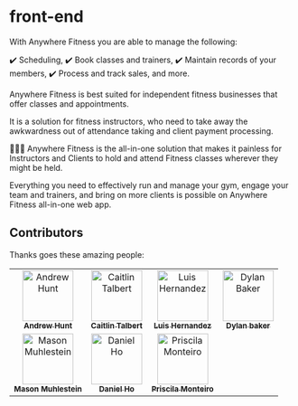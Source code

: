 # front-end

With Anywhere Fitness you are able to manage the following: 

✔️ Scheduling, 
✔️ Book classes and trainers, 
✔️ Maintain records of your members, 
✔️ Process and track sales, and more. 

Anywhere Fitness is best suited for independent fitness businesses that offer classes and appointments.

It is a solution for fitness instructors, who need to take away the awkwardness out of attendance 
taking and client payment processing.

🏋🏽‍♀️ Anywhere Fitness is the all-in-one solution that makes it painless for Instructors and Clients to hold 
and attend Fitness classes wherever they might be held.

Everything you need to effectively run and manage your gym, engage your team and trainers, 
and bring on more clients is possible on Anywhere Fitness all-in-one web app.


## Contributors

Thanks goes these amazing people:

<!-- ALL-CONTRIBUTORS-LIST:START - Do not remove or modify this section -->
<!-- prettier-ignore -->
<table>

<tr><td align="center"><a href="https://github.com/andrewhunt21"><img src="https://avatars.githubusercontent.com/u/85648473?v=4" width="90px;" alt="Andrew Hunt"/><br /><sub><b>Andrew Hunt</b></sub></a>

<td align="center"><a href="https://github.com/CaitlinTalbert "><img src="https://avatars.githubusercontent.com/u/92820628?v=4" width="90px;" alt="Caitlin Talbert"/><br /><sub><b>Caitlin Talbert</b></sub></a><br />

<td align="center"><a href="https://www.luishernandezdev.com"><img src="https://avatars.githubusercontent.com/u/42678545?v=4" width="90px;" alt="Luis Hernandez"/><br /><sub><b>Luis Hernandez</b></sub></a>

<td align="center"><a href="https://github.com/dbvker"><img src="https://avatars.githubusercontent.com/u/38574400?v=4" width="90px;" alt="Dylan Baker"/><br /><sub><b>Dylan baker</b></sub></a><br /></td></tr>

<tr><td align="center"><img src="https://ca.slack-edge.com/ESZCHB482-U01ENJTQKJ7-fa23f1875f94-512" width="90px;" alt="Mason Muhlestein"/><br /><sub><b>Mason Muhlestein</b></sub></a><br />

<td align="center"><a href="https://github.com/djho57"><img src="https://avatars.githubusercontent.com/u/88899732?v=4" width="90px;" alt="Daniel Ho "/><br /><sub><b>Daniel Ho</b></sub></a><br />

<td align="center"><a href="https://github.com/PriscilaMonteiro "><img src="https://avatars.githubusercontent.com/u/77358128?v=4" width="90px;" alt="Priscila Monteiro"/><br /><sub><b>Priscila Monteiro</b></sub></a><br />

</table>

<!-- ALL-CONTRIBUTORS-LIST:END -->


